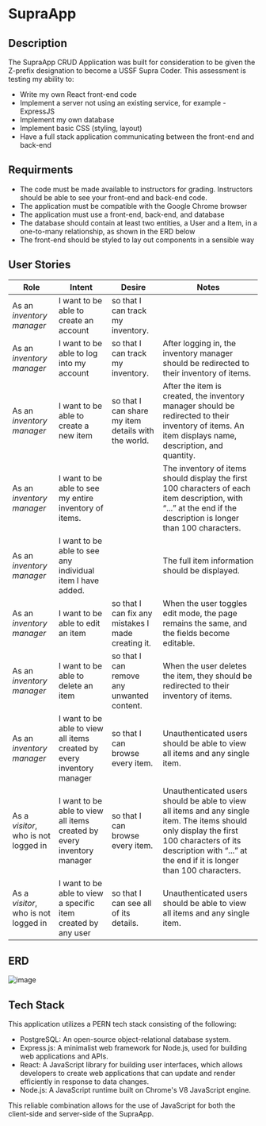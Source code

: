 # SupraApp
## Description
The SupraApp CRUD Application was built for consideration to be given the Z-prefix designation to become a USSF Supra Coder. This assessment is testing my ability to:
* Write my own React front-end code
* Implement a server not using an existing service, for example - ExpressJS
* Implement my own database
* Implement basic CSS (styling, layout)
* Have a full stack application communicating between the front-end and back-end
## Requirments
* The code must be made available to instructors for grading. Instructors should be able to see your front-end and back-end code.
* The application must be compatible with the Google Chrome browser
* The application must use a front-end, back-end, and database
* The database should contain at least two entities, a User and a Item, in a one-to-many relationship, as shown in the ERD below
* The front-end should be styled to lay out components in a sensible way
## User Stories
|**Role**|**Intent**|**Desire**|**Notes**|
| -------- | ------- | -------- | -------- |
|As an *inventory manager*|I want to be able to create an account|so that I can track my inventory.| |
|As an *inventory manager*|I want to be able to log into my account|so that I can track my inventory.|After logging in, the inventory manager should be redirected to their inventory of items.|
|As an *inventory manager*|I want to be able to create a new item|so that I can share my item details with the world.|After the item is created, the inventory manager should be redirected to their inventory of items. An item displays name, description, and quantity.|
|As an *inventory manager*|I want to be able to see my entire inventory of items.| |The inventory of items should display the first 100 characters of each item description, with “...” at the end if the description is longer than 100 characters.|
|As an *inventory manager*|I want to be able to see any individual item I have added.| |The full item information should be displayed.|
|As an *inventory manager*|I want to be able to edit an item |so that I can fix any mistakes I made creating it.|When the user toggles edit mode, the page remains the same, and the fields become editable.|
|As an *inventory manager*|I want to be able to delete an item|so that I can remove any unwanted content.|When the user deletes the item, they should be redirected to their inventory of items.|
|As an *inventory manager*|I want to be able to view all items created by every inventory manager |so that I can browse every item.|Unauthenticated users should be able to view all items and any single item.|
|As a *visitor*, who is not logged in| I want to be able to view all items created by every inventory manager|so that I can browse every item.|Unauthenticated users should be able to view all items and any single item. The items should only display the first 100 characters of its description with “...” at the end if it is longer than 100 characters.|
|As a *visitor*, who is not logged in|I want to be able to view a specific item created by any user|so that I can see all of its details.|Unauthenticated users should be able to view all items and any single item.|


## ERD
![image](https://github.com/sirmurr/SupraApp/assets/168887360/43dcd9fb-3d5d-4065-9456-538efe084fca)

## Tech Stack
This application utilizes a PERN tech stack consisting of the following:
* PostgreSQL: An open-source object-relational database system.
* Express.js: A minimalist web framework for Node.js, used for building web applications and APIs.
* React: A JavaScript library for building user interfaces, which allows developers to create web applications that can update and render efficiently in response to data changes.
* Node.js: A JavaScript runtime built on Chrome's V8 JavaScript engine.
  
This reliable combination allows for the use of JavaScript for both the client-side and server-side of the SupraApp.


